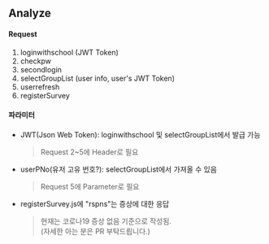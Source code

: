 ## Analyze
#### Request
1. loginwithschool (JWT Token)
2. checkpw
3. secondlogin
4. selectGroupList (user info, user's JWT Token)
5. userrefresh
6. registerSurvey

#### 파라미터
* JWT(Json Web Token): loginwithschool 및 selectGroupList에서 발급 가능
    > Request 2~5에 Header로 필요
* userPNo(유저 고유 번호?): selectGroupList에서 가져올 수 있음
    > Request 5에 Parameter로 필요
* registerSurvey.js에 "rspns"는 증상에 대한 응답
    > 현재는 코로나19 증상 없음 기준으로 작성됨.<br>
    > (자세한 아는 분은 PR 부탁드릡니다.)